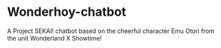 # Wonderhoy-chatbot
A Project SEKAI! chatbot based on the cheerful character Emu Otori from the unit Wonderland X Showtime!

